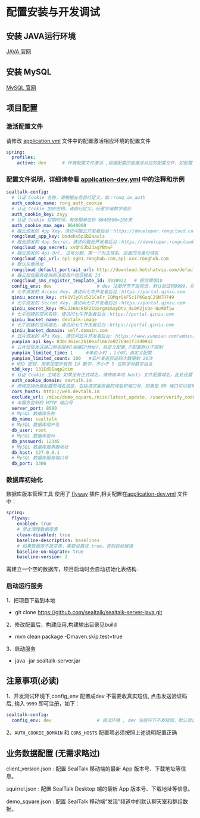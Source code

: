# 配置安装与开发调试

## 安装 JAVA运行环境 

[JAVA 官网](https://www.oracle.com/java/technologies/javase-downloads.html)

## 安装 MySQL

[MySQL 官网](https://www.mysql.com/)

## 项目配置

### 激活配置文件

请修改 [application.yml](../src/main/resources/application.yml) 文件中的配置激活相应环境的配置文件
```yaml
spring:
  profiles:
    active: dev      # 环境配置文件激活 ,根据配置的值激活对应的配置文件，如配置 dev 将使用application-dev.xml配置文件,测试、生产环境配置方法相同。
```

### 配置文件说明，详细请参看 [application-dev.yml](../src/main/resources/application-dev.yml) 中的注释和示例

```yaml
sealtalk-config:
  # 认证 Cookie 名称，请根据业务自行定义，如：rong_im_auth
  auth_cookie_name: rong_auth_cookie  
  # 认证 Cookie 加密密钥，请自行定义，任意字母数字组合                     
  auth_cookie_key: zsyy
  # 认证 Cookie 过期时间，有效期单位秒 8640000=100天
  auth_cookie_max_age: 8640000      
  # 融云颁发的 App Key，请访问融云开发者后台：https://developer.rongcloud.cn
  rongcloud_app_key: bmdehs6p1b2aauls             
  # 融云颁发的 App Secret，请访问融云开发者后台：https://developer.rongcloud.cn
  rongcloud_app_secret: xvQhSJb23agYBtwF
  # 融云颁发的 Api Url, 逗号分割，第一个为主域名，后面的为备份域名
  rongcloud_api_url: api-sg01.ronghub.com,api-xxx.ronghub.com     
  # 默认头像地址
  rongcloud_default_portrait_url: http://download.hotchatvip.com/default_hotchat_avatar.png  
  # 融云短信服务提供的注册用户短信模板 Id
  rongcloud_sms_register_template_id: 3910922   # 短信模版ID
  config_env: dev                 # dev 注册环节不发短信，默认验证码9999，非dev会发送短信
  # 七牛颁发的 Access Key，请访问七牛开发者后台：https://portal.qiniu.com
  qiniu_access_key: ctk1VIyQlx521CaFr_EQMqrQkF5c1PKGuqC2SNTR749  
  # 七牛颁发的 Secret Key，请访问七牛开发者后台：https://portal.qiniu.com
  qiniu_secret_key: MRuJJ6AcBkF21Qargm16ayDtv_4L0M2jsQe-QuMBfiw  
  # 七牛创建的空间名称，请访问七牛开发者后台：https://portal.qiniu.com
  qiniu_bucket_name: devtalk-image
  # 七牛创建的空间域名，请访问七牛开发者后台：https://portal.qiniu.com
  qiniu_bucket_domain: self.domain.com
  # 云片颁发的 APi Key, 请访问云片开发者后台: https://www.yunpian.com/admin/main
  yunpian_api_key: 830c361ec2b10eaf1667e02769e1f33d9942           
  # 云片短信发送接口频率限制(根据IP地址)，自定义配置,不配置默认不限制
  yunpian_limited_time: 1     #单位小时 ，1小时，自定义配置
  yunpian_limited_count: 100   #云片发送验证码次数限制 20次
  # N3D 密钥，用来加密所有的 Id 数字，不小于 5 位的字母数字组合
  n3d_key: 131EdDIaqp2cim
  # 认证 Cookie 主域名 如果没有正式域名，请修改本地 hosts 文件配置域名，此处设置 Cookie 主域名， 必须和 CORS_HOSTS 配置项在相同的顶级域下
  auth_cookie_domain: devtalk.im      
  # 跨域支持所需配置的域名信息，包括请求服务器的域名和端口号，如果是 80 端口可以省略端口号。如：http://web.sealtalk.im
  cors_hosts: http://web.devtalk.im 
  exclude_url: /misc/demo_square,/misc/latest_update, /user/verify_code_yp_t,/misc/client_version,/misc/mobile_version,/user/login,/user/register,/user/reset_password, /user/send_code, /user/send_code_yp,/user/verify_code, /user/verify_code_yp, /user/delete, /user/get_sms_img_code,/user/check_username_available,/user/check_phone_available,/user/regionlist,/ping
  # 本服务监听的 HTTP 端口号
  server_port: 8080   
  # MySQL 数据库名称      
  db_name: sealtalk   
  # MySQL 数据库用户名       
  db_user: root
  # MySQL 数据库密码
  db_password: 12345
  # MySQL 数据库服务器地址
  db_host: 127.0.0.1
  # MySQL 数据库服务端口号
  db_port: 3306

```

### 数据库初始化

数据库版本管理工具 使用了 [flyway](https://flywaydb.org/) 插件,相关配置在[application-dev.yml](../src/main/resources/application-dev.yml) 文件中：

```yaml
spring:
  flyway:
    enabled: true
    # 禁止清理数据库表
    clean-disabled: true
    baseline-description: baselines
    # 如果数据库不是空表，需要设置成 true，否则启动报错
    baseline-on-migrate: true
    baseline-version: 2
```
 
需建立一个空的数据库，项目启动时会自动初始化表结构.

### 启动运行服务
1、把项目下载到本地

* git clone https://github.com/sealtalk/sealtalk-server-java.git

2、修改配置后，构建应用,构建输出目录见build
* mvn clean package -Dmaven.skip.test=true

3、启动服务
* java -jar sealtalk-server.jar



## 注意事项(必读)


1、开发测试环境下,config_env 配置成dev 不需要收真实短信, 点击发送验证码后, 输入 `9999` 即可注册，如下：
```yaml
sealtalk-config:
  config_env: dev                 # 调试环境 , dev 注册环节不发短信，默认验证码9999 , 非dev会发送真实短信
```

2、`AUTH_COOKIE_DOMAIN` 和 `CORS_HOSTS` 配置项必须按照上述说明配置正确

## 业务数据配置 (无需求略过)

client_version.json : 配置 SealTalk 移动端的最新 App 版本号、下载地址等信息。

squirrel.json : 配置 SealTalk Desktop 端的最新 App 版本号、下载地址等信息。

demo_square.json : 配置 SealTalk 移动端“发现”频道中的默认聊天室和群组数据。
